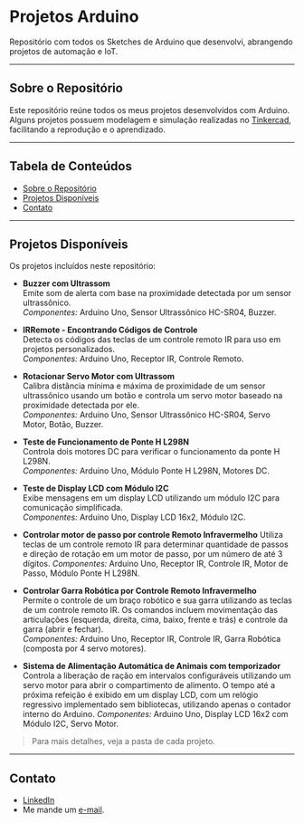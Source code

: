 
# Projetos Arduino  
Repositório com todos os Sketches de Arduino que desenvolvi, abrangendo projetos de automação e IoT.

---

## Sobre o Repositório  
Este repositório reúne todos os meus projetos desenvolvidos com Arduino. Alguns projetos possuem modelagem e simulação realizadas no [Tinkercad](https://www.tinkercad.com/), facilitando a reprodução e o aprendizado.

---

## Tabela de Conteúdos  
- [Sobre o Repositório](#sobre-o-repositório)   
- [Projetos Disponíveis](#projetos-disponíveis)   
- [Contato](#contato)

---

## Projetos Disponíveis  
Os projetos incluídos neste repositório:  

- **Buzzer com Ultrassom**  
  Emite som de alerta com base na proximidade detectada por um sensor ultrassônico.  
  *Componentes:* Arduino Uno, Sensor Ultrassônico HC-SR04, Buzzer.

- **IRRemote - Encontrando Códigos de Controle**  
  Detecta os códigos das teclas de um controle remoto IR para uso em projetos personalizados.  
  *Componentes:* Arduino Uno, Receptor IR, Controle Remoto.

- **Rotacionar Servo Motor com Ultrassom**  
  Calibra distância mínima e máxima de proximidade de um sensor ultrassônico usando um botão e controla um servo motor baseado na proximidade detectada por ele.  
  *Componentes:* Arduino Uno, Sensor Ultrassônico HC-SR04, Servo Motor, Botão, Buzzer.

- **Teste de Funcionamento de Ponte H L298N**  
  Controla dois motores DC para verificar o funcionamento da ponte H L298N.  
  *Componentes:* Arduino Uno, Módulo Ponte H L298N, Motores DC.

- **Teste de Display LCD com Módulo I2C**  
  Exibe mensagens em um display LCD utilizando um módulo I2C para comunicação simplificada.  
  *Componentes:* Arduino Uno, Display LCD 16x2, Módulo I2C.  

- **Controlar motor de passo por controle Remoto Infravermelho**
  Utiliza teclas de um controle remoto IR para determinar quantidade de passos e direção de rotação em um motor de passo, por um número de até 3 dígitos.
  *Componentes:* Arduino Uno, Receptor IR, Controle IR, Motor de Passo, Módulo Ponte H L298N.

- **Controlar Garra Robótica por Controle Remoto Infravermelho**  
  Permite o controle de um braço robótico e sua garra utilizando as teclas de um controle remoto IR. Os comandos incluem movimentação das articulações (esquerda, direita, cima, baixo, frente e trás) e controle da garra (abrir e fechar).  
  *Componentes:* Arduino Uno, Receptor IR, Controle IR, Garra Robótica (composta por 4 servo motores).  

- **Sistema de Alimentação Automática de Animais com temporizador**
  Controla a liberação de ração em intervalos configuráveis utilizando um servo motor para abrir o compartimento de alimento. O tempo até a próxima refeição é exibido em um display LCD, com um relógio regressivo implementado sem bibliotecas, utilizando apenas o contador interno do Arduino.
  *Componentes:* Arduino Uno, Display LCD 16x2 com Módulo I2C, Servo Motor.

> Para mais detalhes, veja a pasta de cada projeto.  

---

## Contato  
- [LinkedIn](https://www.linkedin.com/in/viniciusleoni/)
- Me mande um [e-mail](mailto:viniciuslg@dcc.ufrj.br?subject=Reposit%C3%B3rio%20de%20projetos%20Arduino%20no%20GitHub).  
